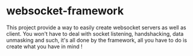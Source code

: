 websocket-framework
===================

This project provide a way to easily create websocket servers as well as client. You won't have to deal with socket listening, handshacking, data unmasking and such, it's all done by the framework, all you have to do is create what you have in mind !
